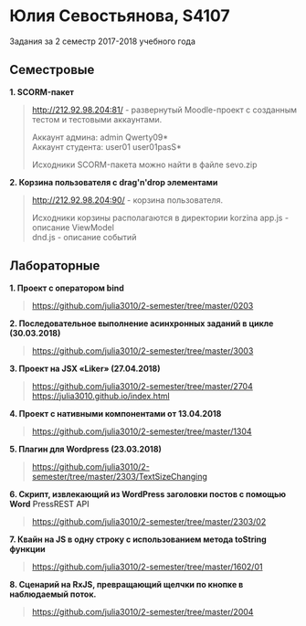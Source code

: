 # Юлия Севостьянова, S4107

Задания за 2 семестр 2017-2018 учебного года    

## Семестровые

**1. SCORM-пакет**

> http://212.92.98.204:81/ - развернутый Moodle-проект с созданным
> тестом и тестовыми аккаунтами.
>
> Аккаунт админа: admin Qwerty09*  
> Аккаунт студента: user01 user01pasS*
>
> Исходники SCORM-пакета можно найти в файле sevo.zip

**2. Корзина пользователя с drag'n'drop элементами**

> http://212.92.98.204:90/ - корзина пользователя.      
>
> Исходники корзины располагаются в директории korzina
> app.js - описание ViewModel  
> dnd.js - описание событий      

## Лабораторные

**1. Проект с оператором bind**

> https://github.com/julia3010/2-semester/tree/master/0203

**2. Последовательное выполнение асинхронных заданий в цикле
(30.03.2018)**

> https://github.com/julia3010/2-semester/tree/master/3003

**3. Проект на JSX «Liker» (27.04.2018)**

> https://github.com/julia3010/2-semester/tree/master/2704     
> https://julia3010.github.io/index.html    

**4. Проект с нативными компонентами от 13.04.2018**

> https://github.com/julia3010/2-semester/tree/master/1304

**5. Плагин для Wordpress (23.03.2018)**

> https://github.com/julia3010/2-semester/tree/master/2303/TextSizeChanging

**6. Скрипт, извлекающий из WordPress заголовки постов с помощью Word**
PressREST API

> https://github.com/julia3010/2-semester/tree/master/2303/02

**7. Квайн на JS в одну строку с использованием метода toString функции**

> https://github.com/julia3010/2-semester/tree/master/1602/01

**8. Сценарий на RxJS, превращающий щелчки по кнопке в наблюдаемый поток.**

> https://github.com/julia3010/2-semester/tree/master/2004
